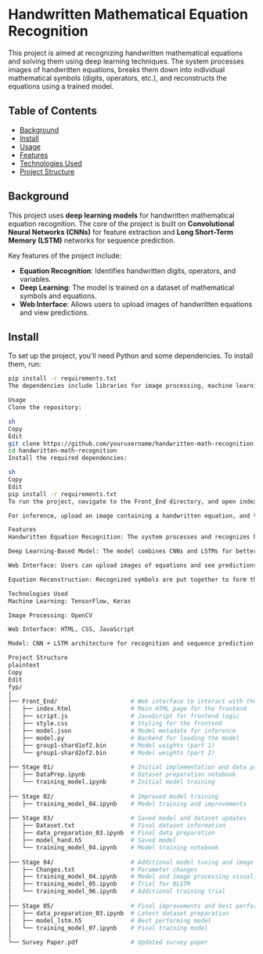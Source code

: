 # Handwritten Mathematical Equation Recognition

This project is aimed at recognizing handwritten mathematical equations and solving them using deep learning techniques. The system processes images of handwritten equations, breaks them down into individual mathematical symbols (digits, operators, etc.), and reconstructs the equations using a trained model.

## Table of Contents

- [Background](#background)
- [Install](#install)
- [Usage](#usage)
- [Features](#features)
- [Technologies Used](#technologies-used)
- [Project Structure](#project-structure)


## Background

This project uses **deep learning models** for handwritten mathematical equation recognition. The core of the project is built on **Convolutional Neural Networks (CNNs)** for feature extraction and **Long Short-Term Memory (LSTM)** networks for sequence prediction.

Key features of the project include:
- **Equation Recognition**: Identifies handwritten digits, operators, and variables.
- **Deep Learning**: The model is trained on a dataset of mathematical symbols and equations.
- **Web Interface**: Allows users to upload images of handwritten equations and view predictions.

## Install

To set up the project, you'll need Python and some dependencies. To install them, run:

```sh
pip install -r requirements.txt
The dependencies include libraries for image processing, machine learning, and the web interface.

Usage
Clone the repository:

sh
Copy
Edit
git clone https://github.com/yourusername/handwritten-math-recognition.git
cd handwritten-math-recognition
Install the required dependencies:

sh
Copy
Edit
pip install -r requirements.txt
To run the project, navigate to the Front_End directory, and open index.html in your web browser. You can also train the model by running the Jupyter notebooks in Stage 01 to Stage 05.

For inference, upload an image containing a handwritten equation, and the system will output the predicted equation.

Features
Handwritten Equation Recognition: The system processes and recognizes handwritten equations.

Deep Learning-Based Model: The model combines CNNs and LSTMs for better recognition and sequence prediction.

Web Interface: Users can upload images of equations and see predictions interactively.

Equation Reconstruction: Recognized symbols are put together to form the original equation.

Technologies Used
Machine Learning: TensorFlow, Keras

Image Processing: OpenCV

Web Interface: HTML, CSS, JavaScript

Model: CNN + LSTM architecture for recognition and sequence prediction

Project Structure
plaintext
Copy
Edit
fyp/
│
├── Front_End/                     # Web interface to interact with the model
│   ├── index.html                 # Main HTML page for the frontend
│   ├── script.js                  # JavaScript for frontend logic
│   ├── style.css                  # Styling for the frontend
│   ├── model.json                 # Model metadata for inference
│   ├── model.py                   # Backend for loading the model
│   ├── group1-shard1of2.bin       # Model weights (part 1)
│   └── group1-shard2of2.bin       # Model weights (part 2)
│
├── Stage 01/                      # Initial implementation and data prep
│   ├── DataPrep.ipynb             # Dataset preparation notebook
│   └── training_model.ipynb       # Initial model training
│
├── Stage 02/                      # Improved model training
│   ├── training_model_04.ipynb    # Model training and improvements
│
├── Stage 03/                      # Saved model and dataset updates
│   ├── Dataset.txt                # Final dataset information
│   ├── data_preparation_03.ipynb  # Final data preparation
│   ├── model_hand.h5              # Saved model
│   └── training_model_04.ipynb    # Model training notebook
│
├── Stage 04/                      # Additional model tuning and image processing
│   ├── Changes.txt                # Parameter changes
│   ├── training_model_04.ipynb    # Model and image processing visualization
│   ├── training_model_05.ipynb    # Trial for BLSTM
│   └── training_model_06.ipynb    # Additional training trial
│
├── Stage 05/                      # Final improvements and best performing model
│   ├── data_preparation_03.ipynb  # Latest dataset preparation
│   ├── model_lstm.h5              # Best performing model
│   └── training_model_07.ipynb    # Final training model
│
└── Survey Paper.pdf               # Updated survey paper
